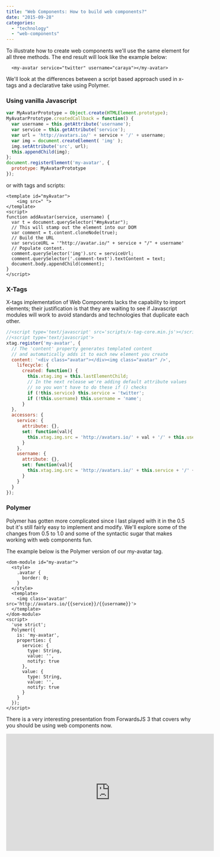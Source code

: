 ```yaml
---
title: "Web Components: How to build web components?"
date: "2015-09-28"
categories: 
  - "technology"
  - "web-components"
---
```


To illustrate how to create web components we'll use the same element for all three methods. The end result will look like the example below:

```markup
  <my-avatar service="twitter" username="caraya"></my-avatar>
```

We'll look at the differences between a script based approach used in x-tags and a declarative take using Polymer.

### Using vanilla Javascript

```javascript
var MyAvatarPrototype = Object.create(HTMLElement.prototype);
MyAvatarPrototype.createdCallback = function() {
  var username = this.getAttribute('username');
  var service = this.getAttribute('service');
  var url = 'http://avatars.io/' + service + '/' + username;
  var img = document.createElement( 'img' );
  img.setAttribute('src', url);
  this.appendChild(img);
};
document.registerElement('my-avatar', {
  prototype: MyAvatarPrototype
});
```

or with tags and scripts:

```markup
<template id="myAvatar">
    <img src=" ">
</template>
<script>
function addAvatar(service, username) {
  var t = document.querySelector("#myAvatar");
  // This will stamp out the element into our DOM
  var comment = t.content.cloneNode(true);
  // Build the URL
  var serviceURL = '"http://avatar.io/" + service + "/" + username'
  // Populate content.
  comment.querySelector('img').src = serviceUrl;
  comment.querySelector('.comment-text').textContent = text;
  document.body.appendChild(comment);
}
</script>
```

### X-Tags

X-tags implementation of Web Components lacks the capability to import elements; their justification is that they are waiting to see if Javascript modules will work to avoid standards and technologies that duplicate each other.

```javascript
//<script type='text/javascript' src='scripts/x-tag-core.min.js'></script>    
//<script type='text/javascript'>
xtag.register('my-avatar', {
  // The 'content' property generates templated content
  // and automatically adds it to each new element you create
  content: '<div class="avatar"></div><img class="avatar" />',
    lifecycle: {
      created: function() { 
        this.xtag.img = this.lastElementChild;
        // In the next release we're adding default attribute values
        // so you won't have to do these if () checks
        if (!this.service) this.service = 'twitter';
        if (!this.username) this.username = 'name';
      }
  },
  accessors: {
    service: {
      attribute: {},
      set: function(val){
        this.xtag.img.src = 'http://avatars.io/' + val + '/' + this.username;
      }
    },
    username: {
      attribute: {},
      set: function(val){
        this.xtag.img.src = 'http://avatars.io/' + this.service + '/' + val;
      }
    }
  }
});
```

### Polymer

Polymer has gotten more complicated since I last played with it in the 0.5 but it's still fairly easy to implement and modify. We'll explore some of the changes from 0.5 to 1.0 and some of the syntactic sugar that makes working with web components fun.

The example below is the Polymer version of our my-avatar tag.

```markup
<dom-module id="my-avatar">
  <style>
    .avatar {
      border: 0;
    }
  </style>
  <template>
    <img class='avatar' src='http://avatars.io/{{service}}/{{username}}'>
  </template>
</dom-module>
<script>
  'use strict';
  Polymer({
    is: 'my-avatar',
    properties: {
      service: {
        type: String,
        value: '',
        notify: true
      },
      value: {
        type: String,
        value: '',
        notify: true
      }
    }
  });
</script>
```

There is a very interesting presentation from ForwardsJS 3 that covers why you should be using web components now.

<iframe width="560" height="315" src="https://www.youtube.com/embed/AvgS938i34s" frameborder="0" allowfullscreen></iframe>
